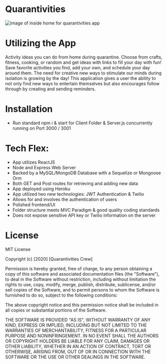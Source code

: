 # Quarantivities

![image of inside home for quarantivities app](https://user-images.githubusercontent.com/55456375/79379727-9000ba00-7f1c-11ea-9161-729ff5e5dd76.png)

# Utilizing the App
Activity ideas you can do from home during quarantine. Choose from crafts, fitness, cooking, or random and get ideas with links to fill your day with fun! Save favorite activities you find, add your own, and schedule your day around them. The need for creative new ways to stimulate our minds during isolation is growing by the day! This application gives a user the ability to not only find new ways to entertain themselves but also encourages follow through by creating and sending reminders.

# Installation
* Run standard npm i & start for Client Folder & Server.js concurrently running on Port 3000 / 3001

# Tech Flex: 
* App utilizes ReactJS
* Node and Express Web Server
* Backed by a MySQL/MongoDB Database with a Sequelize or Mongoose Orm 
* Both GET and Post routes for retrieving and adding new data
* App deployed using Heroku
* App utilized two new technologies: JWT Authentication & Twilio
* Allows for and involves the authentication of users
* Polished frontend/UI
* Folder structure meets MVC Paradigm & good quality coding standards
* Does not expose sensitive API key or Twilio information on the server

# License
MIT License

Copyright (c) [2020] [Quarantivities Crew]

Permission is hereby granted, free of charge, to any person obtaining a copy of this software and associated documentation files (the "Software"), to deal in the Software without restriction, including without limitation the rights to use, copy, modify, merge, publish, distribute, sublicense, and/or sell copies of the Software, and to permit persons to whom the Software is furnished to do so, subject to the following conditions:

The above copyright notice and this permission notice shall be included in all copies or substantial portions of the Software.

THE SOFTWARE IS PROVIDED "AS IS", WITHOUT WARRANTY OF ANY KIND, EXPRESS OR IMPLIED, INCLUDING BUT NOT LIMITED TO THE WARRANTIES OF MERCHANTABILITY, FITNESS FOR A PARTICULAR PURPOSE AND NONINFRINGEMENT. IN NO EVENT SHALL THE AUTHORS OR COPYRIGHT HOLDERS BE LIABLE FOR ANY CLAIM, DAMAGES OR OTHER LIABILITY, WHETHER IN AN ACTION OF CONTRACT, TORT OR OTHERWISE, ARISING FROM, OUT OF OR IN CONNECTION WITH THE SOFTWARE OR THE USE OR OTHER DEALINGS IN THE SOFTWARE.
